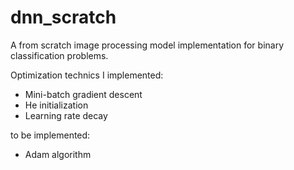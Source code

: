 # dnn_scratch
A from scratch image processing model implementation for binary classification problems.

Optimization technics I implemented:
- Mini-batch gradient descent
- He initialization
- Learning rate decay


to be implemented:
- Adam algorithm
